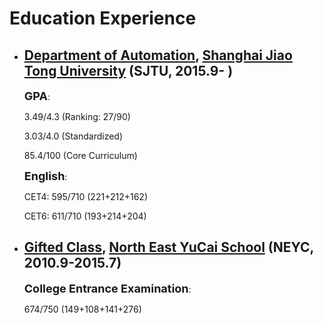 # Education Experience

- ## [Department of Automation](http://automation.sjtu.edu.cn/), [Shanghai Jiao Tong University](https://www.sjtu.edu.cn/) (SJTU, 2015.9- )

    <font size=4>**GPA**</font>:

    3.49/4.3 (Ranking: 27/90)

    3.03/4.0 (Standardized)

    85.4/100 (Core Curriculum)

    <font size=4>**English**</font>:

    CET4: 595/710 (221+212+162)

    CET6: 611/710 (193+214+204)

- ## [Gifted Class](http://www.neyc.cn/Category_1410/Index.aspx), [North East YuCai School](http://www.neyc.cn/) (NEYC, 2010.9-2015.7)

    <font size=4>**College Entrance Examination**</font>:

    674/750 (149+108+141+276)